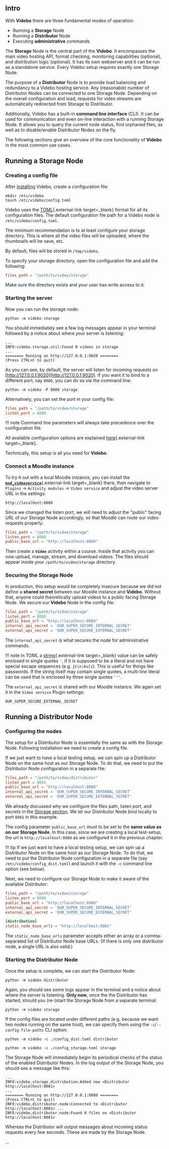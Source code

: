 ## Intro

With **Videbo** there are three fundamental modes of operation:

* Running a **Storage** Node
* Running a **Distributor** Node
* Executing **administrative** commands

The **Storage** Node is the central part of the **Videbo**. It encompasses the main video hosting API, format checking, monitoring capabilities (optional), and distribution logic (optional). It has its own webserver and it can be run as a standalone service. Every Videbo setup requires exactly one Storage Node.

The purpose of a **Distributor** Node is to provide load balancing and redundancy to a Videbo hosting service. Any (reasonable) number of Distributor Nodes can be connected to one Storage Node. Depending on the overall configuration and load, requests for video streams are automatically redirected from Storage to Distributor.

Additionally, Videbo has a built-in **command line interface** (CLI). It can be used for communication and even on-line interaction with a running Storage Node. It allows you to query the current node status, find orphaned files, as well as to disable/enable Distributor Nodes on the fly.

The following sections give an overview of the core functionality of **Videbo** in the most common use cases.

## Running a Storage Node

### Creating a config file

After [installing](/#installation) Videbo, create a configuration file:
```shell
mkdir /etc/videbo
touch /etc/videbo/config.toml
```
Videbo uses the [TOML](https://toml.io/){.external-link target=_blank} format for all its configuration files. The default configuration file path for a Videbo node is `/etc/videbo/config.toml`.

The minimum recommendation is to at least configure your storage directory. This is where all the video files will be uploaded, where the thumbnails will be save, etc.

By default, files will be stored in `/tmp/videbo`.

To specify your storage directory, open the configuration file and add the following:
```toml title="config.toml"
files_path = "/path/to/video/storage"
```

Make sure the directory exists and your user has write access to it.

### Starting the server

Now you can run the storage node:
```shell
python -m videbo storage
```

You should immediately see a few log messages appear in your terminal followed by a notice about where your server is listening:
```
...
INFO:videbo.storage.util:Found 0 videos in storage
...
======== Running on http://127.0.0.1:9020 ========
(Press CTRL+C to quit)
```

As you can see, by default, the server will listen for incoming requests on [http://127.0.0.1:9020](http://127.0.0.1:9020). If you want it to bind to a different port, say `8080`, you can do so via the command line:
```shell
python -m videbo -P 8080 storage
```

Alternatively, you can set the port in your config file:
```toml title="config.toml" hl_lines="2"
files_path = "/path/to/video/storage"
listen_port = 8080
```

!!! note
    Command line parameters will always take precedence over the configuration file.

All available configuration options are explained [here](https://github.com/innocampus/videbo/blob/master/example.config.toml){.external-link target=_blank}.

Technically, this setup is all you need for **Videbo**.

### Connect a Moodle instance

To try it out with a local Moodle instance, you can install the [**`mod_videoservice`**](https://github.com/innocampus/moodle-mod_videoservice){.external-link target=_blank} there, then navigate to `Plugins` &rarr; `Activity modules` &rarr; `Video service` and adjust the video server URL in the settings:
```title="video_server_url"
http://localhost:8080
```

Since we changed the listen port, we will need to adjust the "public" facing URL of our Storage Node accordingly, so that Moodle can route our video requests properly:
```toml title="config.toml" hl_lines="3"
files_path = "/path/to/video/storage"
listen_port = 8080
public_base_url = "http://localhost:8080"
```

Then create a **`Video`** activity within a course. Inside that activity you can now upload, manage, stream, and download videos. The files should appear inside your `/path/to/video/storage` directory.

### Securing the Storage Node

In production, this setup would be completely insecure because we did not define a **shared secret** between our Moodle instance and **Videbo**. Without that, anyone could theoretically upload videos to a public facing Storage Node. We secure our **Videbo** Node in the config file:
```toml title="config.toml" hl_lines="4-5"
files_path = "/path/to/video/storage"
listen_port = 8080
public_base_url = "http://localhost:8080"
internal_api_secret = 'OUR_SUPER_SECURE_INTERNAL_SECRET'
external_api_secret = 'OUR_SUPER_SECURE_EXTERNAL_SECRET'
```

The `internal_api_secret` is what secures the node for administrative commands.

!!! note
    In TOML a [string](https://toml.io/en/latest#string){.external-link target=_blank} value can be safely enclosed in single quotes `'`, if it is supposed to be a literal and not have special escape sequences (e.g. `jC\n:6s[z`). This is useful for things like passwords. If the string itself may contain single quotes, a multi-line literal can be used that is enclosed by three single quotes `'''`.

The `external_api_secret` is shared with our Moodle instance. We again set it in the `Video service` Plugin settings:
```title="video_api_secret"
OUR_SUPER_SECURE_EXTERNAL_SECRET
```

## Running a Distributor Node

### Configuring the nodes

The setup for a Distributor Node is essentially the same as with the Storage Node. Following installation we need to create a config file.

If we just want to have a local testing setup, we can spin up a Distributor Node on the same host as our Storage Node. To do that, we need to put the Distributor Node configuration in a separate file:
```toml title="config.toml (Distributor)"
files_path = "/path/to/video/distributor"
listen_port = 8081
public_base_url = "http://localhost:8080"
internal_api_secret = 'OUR_SUPER_SECURE_INTERNAL_SECRET'
external_api_secret = 'OUR_SUPER_SECURE_EXTERNAL_SECRET'
```

We already discussed why we configure the files path, listen port, and secrets in the [Storage section](#running-a-storage-node). We let our Distributor Node bind locally to port `8081` in this example.

The config parameter `public_base_url` must to be set to the **same value as on our Storage Node**. In this case, since we are creating a local test-setup, the url is `http://localhost:8080` as we configured it in the previous chapter.

!!! tip
    If we just want to have a local testing setup, we can spin up a Distributor Node on the same host as our Storage Node. To do that, we need to put the Distributor Node configuration in a separate file (say `/etc/videbo/config_dist.toml`) and launch it with the `-c` command line option (see below).


Next, we need to configure our Storage Node to make it aware of the available Distributor:
```toml title="config.toml" hl_lines="7-8"
files_path = "/path/to/video/storage"
listen_port = 8080
public_base_url = "http://localhost:8080"
internal_api_secret = 'OUR_SUPER_SECURE_INTERNAL_SECRET'
external_api_secret = 'OUR_SUPER_SECURE_EXTERNAL_SECRET'

[distribution]
static_node_base_urls = "http://localhost:8081"
```
The `static_node_base_urls` parameter accepts either an array or a comma-separated list of Distributor Node base URLs. (If there is only one distributor node, a single URL is also valid.)

### Starting the Distributor Node

Once the setup is complete, we can start the Distributor Node:
```shell
python -m videbo distributor
```

Again, you should see some logs appear in the terminal and a notice about where the server is listening. **Only now**, once the the Distributor has started, should you (re-)start the Storage Node from a separate terminal:
```shell
python -m videbo storage
```

If the config files are located under different paths (e.g. because we want two nodes running on the same host), we can specify them using the `-c`/`--config-file-paths` CLI option:
```shell
python -m videbo -c ./config_dist.toml distributor
```

```shell
python -m videbo -c ./config_storage.toml storage
```

The Storage Node will immediately begin its periodical checks of the status of the enabled Distributor Nodes. In the log output of the Storage Node, you should see a message like this:
```
...
INFO:videbo.storage.distribution:Added new <Distributor http://localhost:8081>
...
======== Running on http://127.0.0.1:8080 ========
(Press CTRL+C to quit)
INFO:videbo.distributor.node:Connected to <Distributor http://localhost:8081> ...
INFO:videbo.distributor.node:Found 0 files on <Distributor http://localhost:8081>
```

Whereas the Distributor will output messages about incoming status requests every few seconds. These are made by the Storage Node.

...
